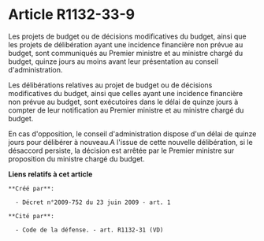 # Article R1132-33-9

Les projets de budget ou de décisions modificatives du budget, ainsi que les projets de délibération ayant une incidence
financière non prévue au budget, sont communiqués au Premier ministre et au ministre chargé du budget, quinze jours au moins
avant leur présentation au conseil d'administration. 

Les délibérations relatives au projet de budget ou de décisions modificatives du budget, ainsi que celles ayant une incidence
financière non prévue au budget, sont exécutoires dans le délai de quinze jours à compter de leur notification au Premier
ministre et au ministre chargé du budget. 

En cas d'opposition, le conseil d'administration dispose d'un délai de quinze jours pour délibérer à nouveau.A l'issue de
cette nouvelle délibération, si le désaccord persiste, la décision est arrêtée par le Premier ministre sur proposition du
ministre chargé du budget.

**Liens relatifs à cet article**

	**Créé par**:

	  - Décret n°2009-752 du 23 juin 2009 - art. 1

	**Cité par**:

	  - Code de la défense. - art. R1132-31 (VD)
